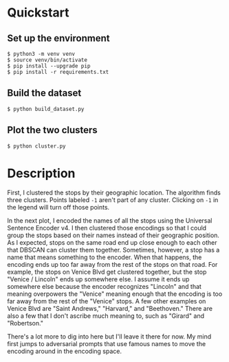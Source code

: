 # Quickstart

## Set up the environment
```shell
$ python3 -m venv venv
$ source venv/bin/activate
$ pip install --upgrade pip
$ pip install -r requirements.txt
```

## Build the dataset
```shell
$ python build_dataset.py
```

## Plot the two clusters
```shell
$ python cluster.py
```

# Description
First, I clustered the
stops by their geographic location.
The algorithm finds three clusters.
Points labeled `-1` aren't part of any cluster.
Clicking on `-1` in the legend will turn off those points.


In the next plot, I encoded the names of all the stops using the Universal Sentence Encoder v4.
I then clustered those encodings so that I could group the stops based on their names
instead of their geographic position.
As I expected, stops on the same road end up close enough to each other that DBSCAN can cluster them together.
Sometimes, however, a stop has a name that means something to the encoder.
When that happens, the encoding ends up too far away from the rest of the stops on that road.
For example, the stops on Venice Blvd get clustered together,
but the stop "Venice / Lincoln" ends up somewhere else.
I assume it ends up somewhere else because the encoder recognizes "Lincoln"
and that meaning overpowers the "Venice" meaning enough that the encoding
is too far away from the rest of the "Venice" stops.
A few other examples on Venice Blvd are "Saint Andrews," "Harvard," and "Beethoven."
There are also a few that I don't ascribe much meaning to, such as "Girard" and "Robertson."


There's a lot more to dig into here but I'll leave it there for now.
My mind first jumps to adversarial prompts that use famous names to move the encoding
around in the encoding space.

